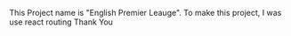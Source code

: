 This Project name is "English Premier Leauge".
To make this project, I was use react routing
Thank You

